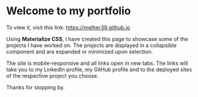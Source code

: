 # Welcome to my portfolio

To view it, visit this link: https://melher39.github.io

Using **Materialize CSS**, I have created this page to showcase some of the projects I have worked on.
The projects are displayed in a collapsible component and are expanded or minimized upon selection.

The site is mobile-responsive and all links open in new tabs. The links will take you to my LinkedIn profile, my GitHub profile and to the deployed sites of the respective project you choose.

Thanks for stopping by.